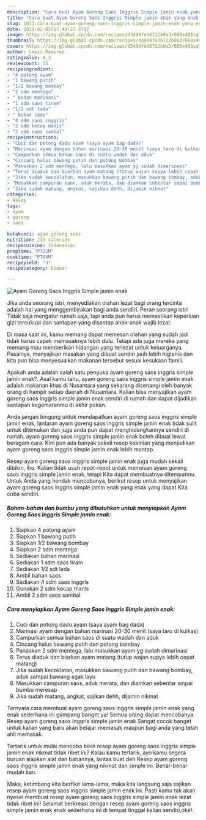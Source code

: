 ```yaml
---
description: "Cara buat Ayam Goreng Saos Inggris Simple jamin enak yang enak dan Mudah Dibuat"
title: "Cara buat Ayam Goreng Saos Inggris Simple jamin enak yang enak dan Mudah Dibuat"
slug: 1033-cara-buat-ayam-goreng-saos-inggris-simple-jamin-enak-yang-enak-dan-mudah-dibuat
date: 2021-02-05T17:40:27.579Z
image: https://img-global.cpcdn.com/recipes/d3499fe36722b0a3/680x482cq70/ayam-goreng-saos-inggris-simple-jamin-enak-foto-resep-utama.jpg
thumbnail: https://img-global.cpcdn.com/recipes/d3499fe36722b0a3/680x482cq70/ayam-goreng-saos-inggris-simple-jamin-enak-foto-resep-utama.jpg
cover: https://img-global.cpcdn.com/recipes/d3499fe36722b0a3/680x482cq70/ayam-goreng-saos-inggris-simple-jamin-enak-foto-resep-utama.jpg
author: Lewis Ramirez
ratingvalue: 4.3
reviewcount: 15
recipeingredient:
- "4 potong ayam"
- "1 bawang putih"
- "1/2 bawang bombay"
- "2 sdm mentega"
- " bahan marinasi"
- "1 sdm saos tiram"
- "1/2 sdt lada"
- " bahan saos"
- "4 sdm saos inggris"
- "2 sdm kecap manis"
- "2 sdm saos sambal"
recipeinstructions:
- "Cuci dan potong dadu ayam (saya ayam bag dada)"
- "Marinasi ayam dengan bahan marinasi 20-30 menit (saya taro di kulkas)"
- "Campurkan semua bahan saos di suatu wadah dan aduk"
- "Cincang halus bawang putih dan potong bombay"
- "Panaskan 2 sdm mentega, lalu masukkan ayam yg sudah dimarinasi"
- "Terus diaduk dan biarkan ayam matang (tutup wajan supya lebih cepat matang)"
- "Jika sudah kecoklatan, masukkan bawang putih dan bawang bombay, aduk sampai bawang agak layu"
- "Masukkan campuran saos, aduk merata, dan diamkan sebentar smpai bumbu meresap"
- "Jika sudah matang, angkat, sajikan dehh, dijamin nikmat"
categories:
- Resep
tags:
- ayam
- goreng
- saos

katakunci: ayam goreng saos 
nutrition: 213 calories
recipecuisine: Indonesian
preptime: "PT22M"
cooktime: "PT44M"
recipeyield: "3"
recipecategory: Dinner

---
```



![Ayam Goreng Saos Inggris Simple jamin enak](https://img-global.cpcdn.com/recipes/d3499fe36722b0a3/680x482cq70/ayam-goreng-saos-inggris-simple-jamin-enak-foto-resep-utama.jpg)

Jika anda seorang istri, menyediakan olahan lezat bagi orang tercinta adalah hal yang menggembirakan bagi anda sendiri. Peran seorang istri Tidak saja mengatur rumah saja, tapi anda pun harus memastikan keperluan gizi tercukupi dan santapan yang disantap anak-anak wajib lezat.

Di masa  saat ini, kamu memang dapat memesan olahan yang sudah jadi tidak harus capek memasaknya lebih dulu. Tetapi ada juga mereka yang memang mau memberikan hidangan yang terlezat untuk keluarganya. Pasalnya, menyajikan masakan yang dibuat sendiri jauh lebih higienis dan kita pun bisa menyesuaikan makanan tersebut sesuai kesukaan famili. 



Apakah anda adalah salah satu penyuka ayam goreng saos inggris simple jamin enak?. Asal kamu tahu, ayam goreng saos inggris simple jamin enak adalah makanan khas di Nusantara yang sekarang disenangi oleh banyak orang di hampir setiap daerah di Nusantara. Kalian bisa menyajikan ayam goreng saos inggris simple jamin enak sendiri di rumah dan dapat dijadikan santapan kegemaranmu di akhir pekan.

Anda jangan bingung untuk mendapatkan ayam goreng saos inggris simple jamin enak, lantaran ayam goreng saos inggris simple jamin enak tidak sulit untuk ditemukan dan juga anda pun dapat menghidangkannya sendiri di rumah. ayam goreng saos inggris simple jamin enak boleh dibuat lewat beragam cara. Kini pun ada banyak sekali resep kekinian yang menjadikan ayam goreng saos inggris simple jamin enak lebih mantap.

Resep ayam goreng saos inggris simple jamin enak juga mudah sekali dibikin, lho. Kalian tidak usah repot-repot untuk memesan ayam goreng saos inggris simple jamin enak, tetapi Kita dapat membuatnya ditempatmu. Untuk Anda yang hendak mencobanya, berikut resep untuk menyajikan ayam goreng saos inggris simple jamin enak yang enak yang dapat Kita coba sendiri.

<!--inarticleads1-->

##### Bahan-bahan dan bumbu yang dibutuhkan untuk menyiapkan Ayam Goreng Saos Inggris Simple jamin enak:

1. Siapkan 4 potong ayam
1. Siapkan 1 bawang putih
1. Siapkan 1/2 bawang bombay
1. Siapkan 2 sdm mentega
1. Sediakan  bahan marinasi
1. Sediakan 1 sdm saos tiram
1. Sediakan 1/2 sdt lada
1. Ambil  bahan saos
1. Sediakan 4 sdm saos inggris
1. Gunakan 2 sdm kecap manis
1. Ambil 2 sdm saos sambal




<!--inarticleads2-->

##### Cara menyiapkan Ayam Goreng Saos Inggris Simple jamin enak:

1. Cuci dan potong dadu ayam (saya ayam bag dada)
1. Marinasi ayam dengan bahan marinasi 20-30 menit (saya taro di kulkas)
1. Campurkan semua bahan saos di suatu wadah dan aduk
1. Cincang halus bawang putih dan potong bombay
1. Panaskan 2 sdm mentega, lalu masukkan ayam yg sudah dimarinasi
1. Terus diaduk dan biarkan ayam matang (tutup wajan supya lebih cepat matang)
1. Jika sudah kecoklatan, masukkan bawang putih dan bawang bombay, aduk sampai bawang agak layu
1. Masukkan campuran saos, aduk merata, dan diamkan sebentar smpai bumbu meresap
1. Jika sudah matang, angkat, sajikan dehh, dijamin nikmat




Ternyata cara membuat ayam goreng saos inggris simple jamin enak yang enak sederhana ini gampang banget ya! Semua orang dapat mencobanya. Resep ayam goreng saos inggris simple jamin enak Sangat cocok banget untuk kalian yang baru akan belajar memasak maupun bagi anda yang telah ahli memasak.

Tertarik untuk mulai mencoba bikin resep ayam goreng saos inggris simple jamin enak nikmat tidak ribet ini? Kalau kamu tertarik, ayo kamu segera buruan siapkan alat dan bahannya, lantas buat deh Resep ayam goreng saos inggris simple jamin enak yang nikmat dan simple ini. Benar-benar mudah kan. 

Maka, ketimbang kita berfikir lama-lama, maka kita langsung saja sajikan resep ayam goreng saos inggris simple jamin enak ini. Pasti kamu tak akan nyesel membuat resep ayam goreng saos inggris simple jamin enak lezat tidak ribet ini! Selamat berkreasi dengan resep ayam goreng saos inggris simple jamin enak enak sederhana ini di tempat tinggal kalian sendiri,oke!.

